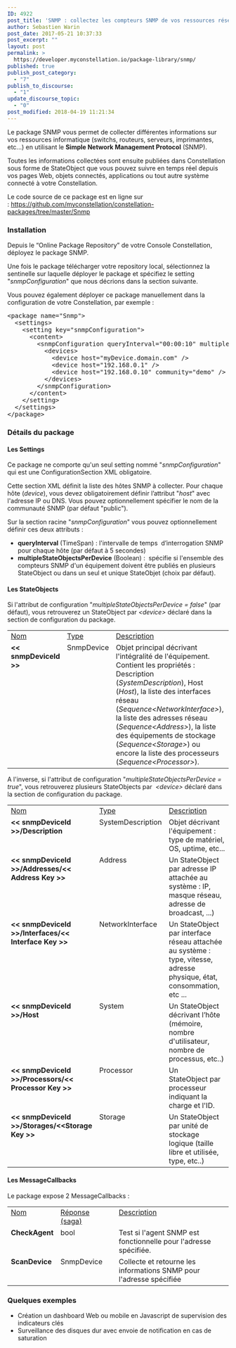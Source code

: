 ```yaml
---
ID: 4922
post_title: 'SNMP : collectez les compteurs SNMP de vos ressources réseau dans Constellation'
author: Sebastien Warin
post_date: 2017-05-21 10:37:33
post_excerpt: ""
layout: post
permalink: >
  https://developer.myconstellation.io/package-library/snmp/
published: true
publish_post_category:
  - "7"
publish_to_discourse:
  - "1"
update_discourse_topic:
  - "0"
post_modified: 2018-04-19 11:21:34
---
```

Le package SNMP vous permet de collecter différentes informations sur vos ressources informatique (switchs, routeurs, serveurs, imprimantes, etc...) en utilisant le <b>Simple Network Management Protocol</b> (SNMP).

Toutes les informations collectées sont ensuite publiées dans Constellation sous forme de StateObject que vous pouvez suivre en temps réel depuis vos pages Web, objets connectés, applications ou tout autre système connecté à votre Constellation.

Le code source de ce package est en ligne sur : <a href="https://github.com/myconstellation/constellation-packages/tree/master/Snmp">https://github.com/myconstellation/constellation-packages/tree/master/Snmp</a>
<h3>Installation</h3>
Depuis le “Online Package Repository” de votre Console Constellation, déployez le package SNMP.

Une fois le package télécharger votre repository local, sélectionnez la sentinelle sur laquelle déployer le package et spécifiez le setting "<em>snmpConfiguration</em>" que nous décrions dans la section suivante.

Vous pouvez également déployer ce package manuellement dans la configuration de votre Constellation, par exemple :
<pre class="lang:xhtml decode:true">&lt;package name="Snmp"&gt;
  &lt;settings&gt;
    &lt;setting key="snmpConfiguration"&gt;
      &lt;content&gt;
        &lt;snmpConfiguration queryInterval="00:00:10" multipleStateObjectsPerDevice="false"&gt;
          &lt;devices&gt;
            &lt;device host="myDevice.domain.com" /&gt;
            &lt;device host="192.168.0.1" /&gt;
            &lt;device host="192.168.0.10" community="demo" /&gt;
          &lt;/devices&gt;
        &lt;/snmpConfiguration&gt;
      &lt;/content&gt;
    &lt;/setting&gt;	
  &lt;/settings&gt;
&lt;/package&gt;</pre>
<h3>Détails du package</h3>
<h4>Les Settings</h4>
Ce package ne comporte qu'un seul setting nommé "<em>snmpConfiguration</em>" qui est une ConfigurationSection XML obligatoire.

Cette section XML définit la liste des hôtes SNMP à collecter. Pour chaque hôte (<em>device</em>), vous devez obligatoirement définir l’attribut "<em>host</em>" avec l'adresse IP ou DNS. Vous pouvez optionnellement spécifier le nom de la communauté SNMP (par défaut "public").

Sur la section racine "<em>snmpConfiguration</em>" vous pouvez optionnellement définir ces deux attributs :
<ul>
 	<li><strong>queryInterval</strong> (TimeSpan) : l'intervalle de temps  d’interrogation SNMP pour chaque hôte (par défaut à 5 secondes)</li>
 	<li><strong>multipleStateObjectsPerDevice</strong> (Boolean) :  spécifie si l'ensemble des compteurs SNMP d'un équipement doivent être publiés en plusieurs StateObject ou dans un seul et unique StateObjet (choix par défaut).</li>
</ul>
<h4>Les StateObjects</h4>
Si l'attribut de configuration "<em>multipleStateObjectsPerDevice = false</em>" (par défaut), vous retrouverez un StateObject par <em>&lt;device&gt;</em> déclaré dans la section de configuration du package.
<table border="0" width="100%" cellspacing="0" cellpadding="2">
<tbody>
<tr>
<td valign="top" width="10"><u>Nom</u></td>
<td valign="top" width="10"><u>Type</u></td>
<td valign="top" width="446"><u>Description</u></td>
</tr>
<tr>
<td valign="top" width="10"><strong>&lt;&lt; snmpDeviceId &gt;&gt;</strong></td>
<td valign="top" width="10"><span class="pl-en">SnmpDevice</span></td>
<td valign="top" width="446">Objet principal décrivant l'intégralité de l'équipement. Contient les propriétés : Description (<span class="pl-en"><em>SystemDescription</em>), Host (<em>Host</em>), la liste des interfaces réseau (<em>Sequence&lt;NetworkInterface&gt;</em>), la liste des adresses réseau (<em>Sequence&lt;Address&gt;</em>), la liste des équipements de stockage (<em>Sequence&lt;Storage&gt;</em>) ou encore la liste des processeurs (<em>Sequence&lt;Processor&gt;</em>).</span></td>
</tr>
</tbody>
</table>
<p align="left">A l'inverse, si l'attribut de configuration "<em>multipleStateObjectsPerDevice = true</em>", vous retrouverez plusieurs StateObjects par  <em>&lt;device&gt;</em> déclaré dans la section de configuration du package.</p>

<table border="0" width="100%" cellspacing="0" cellpadding="2">
<tbody>
<tr>
<td valign="top" width="10"><u>Nom</u></td>
<td valign="top" width="10"><u>Type</u></td>
<td valign="top" width="446"><u>Description</u></td>
</tr>
<tr>
<td valign="top" width="10"><strong>&lt;&lt; snmpDeviceId &gt;&gt;/Description</strong></td>
<td valign="top" width="10">SystemDescription</td>
<td valign="top" width="446">Objet décrivant l'équipement : type de matériel, OS, uptime, etc...</td>
</tr>
<tr>
<td valign="top" width="10"><strong>&lt;&lt; snmpDeviceId &gt;&gt;/Addresses/&lt;&lt; Address Key &gt;&gt;</strong></td>
<td valign="top" width="10">Address</td>
<td valign="top" width="446">Un StateObject par adresse IP attachée au système : IP, masque réseau, adresse de broadcast, ...)</td>
</tr>
<tr>
<td valign="top" width="10"><strong>&lt;&lt; snmpDeviceId &gt;&gt;/Interfaces/&lt;&lt; Interface Key &gt;&gt;</strong></td>
<td valign="top" width="10">NetworkInterface</td>
<td valign="top" width="446">Un StateObject par interface réseau attachée au système : type, vitesse, adresse physique, état, consommation, etc ...</td>
</tr>
<tr>
<td valign="top" width="10"><strong>&lt;&lt; snmpDeviceId &gt;&gt;/Host</strong></td>
<td valign="top" width="10">System</td>
<td valign="top" width="446">Un StateObject décrivant l’hôte (mémoire, nombre d'utilisateur, nombre de processus, etc..)</td>
</tr>
<tr>
<td valign="top" width="10"><strong>&lt;&lt; snmpDeviceId &gt;&gt;/Processors/&lt;&lt; Processor Key &gt;&gt;</strong></td>
<td valign="top" width="10">Processor</td>
<td valign="top" width="446">Un StateObject par processeur indiquant la charge et l'ID.</td>
</tr>
<tr>
<td valign="top" width="10"><strong>&lt;&lt; snmpDeviceId &gt;&gt;/Storages/&lt;&lt;Storage Key &gt;&gt;</strong></td>
<td valign="top" width="10">Storage</td>
<td valign="top" width="446">Un StateObject par unité de stockage logique (taille libre et utilisée, type, etc..)</td>
</tr>
</tbody>
</table>
<h4 align="left">Les MessageCallbacks</h4>
Le package expose 2 MessageCallbacks :
<table border="0" width="100%" cellspacing="0" cellpadding="2">
<tbody>
<tr>
<td valign="top" width="10"><u>Nom</u></td>
<td valign="top" width="141"><u>Réponse (saga)</u></td>
<td valign="top" width="407"><u>Description</u></td>
</tr>
<tr>
<td valign="top" width="10"><strong>CheckAgent</strong></td>
<td valign="top" width="141"><span class="pl-k">bool</span></td>
<td valign="top" width="407">Test si l'agent SNMP est fonctionnelle pour l'adresse spécifiée.</td>
</tr>
<tr>
<td valign="top" width="10"><strong>ScanDevice</strong></td>
<td valign="top" width="141"><span class="pl-en">SnmpDevice</span></td>
<td valign="top" width="407">Collecte et retourne les informations SNMP pour l'adresse spécifiée</td>
</tr>
</tbody>
</table>
<h3 align="left">Quelques exemples</h3>
<ul>
 	<li>Création un dashboard Web ou mobile en Javascript de supervision des indicateurs clés</li>
 	<li>Surveillance des disques dur avec envoie de notification en cas de saturation</li>
</ul>